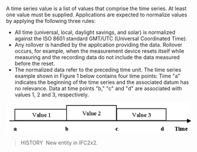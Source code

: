 ﻿A time series value is a list of values that comprise the time series. At least one value must be supplied. Applications are expected to normalize values by applying the following three rules:

* All time (universal, local, daylight savings, and solar) is normalized against the ISO 8601 standard GMT/UTC (Universal Coordinated Time).
* Any rollover is handled by the application providing the data. Rollover occurs, for example, when the measurement device resets itself while measuring and the recording data do not include the data measured before the reset.
* The normalized data refer to the preceding time unit. The time series example shown in Figure 1 below contains four time points: Time "a" indicates the beginning of the time series and the associated datum has no relevance. Data at time points "b," "c" and "d" are associated with values 1, 2 and 3, respectively.

!["time series values"](../../../../../../figures/ifctimeseries_timeseriesvalue.gif "Figure 1 &mdash; Time series value")

> HISTORY&nbsp; New entity in IFC2x2.
